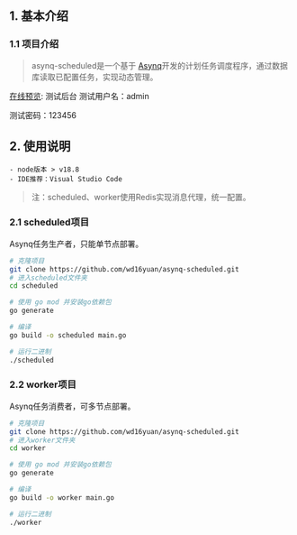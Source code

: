 ## 1. 基本介绍

### 1.1 项目介绍

> asynq-scheduled是一个基于 [Asynq](https://github.com/hibiken/asynq)开发的计划任务调度程序，通过数据库读取已配置任务，实现动态管理。

[在线预览](http://demo.fyly.cc:7202/): 测试后台
测试用户名：admin

测试密码：123456

## 2. 使用说明

```
- node版本 > v18.8
- IDE推荐：Visual Studio Code
```
> 注：scheduled、worker使用Redis实现消息代理，统一配置。

### 2.1 scheduled项目
Asynq任务生产者，只能单节点部署。

```bash
# 克隆项目
git clone https://github.com/wd16yuan/asynq-scheduled.git
# 进入scheduled文件夹
cd scheduled

# 使用 go mod 并安装go依赖包
go generate

# 编译 
go build -o scheduled main.go

# 运行二进制
./scheduled 
```

### 2.2 worker项目
Asynq任务消费者，可多节点部署。

```bash
# 克隆项目
git clone https://github.com/wd16yuan/asynq-scheduled.git
# 进入worker文件夹
cd worker

# 使用 go mod 并安装go依赖包
go generate

# 编译 
go build -o worker main.go

# 运行二进制
./worker 
```
